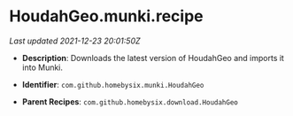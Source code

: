 # HoudahGeo.munki.recipe

_Last updated 2021-12-23 20:01:50Z_

- **Description**: Downloads the latest version of HoudahGeo and imports it into Munki.

- **Identifier**: `com.github.homebysix.munki.HoudahGeo`

- **Parent Recipes**: `com.github.homebysix.download.HoudahGeo`
